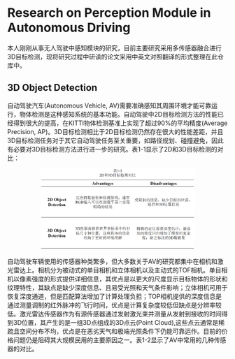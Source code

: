 # Research on Perception Module in Autonomous Driving

本人刚刚从事无人驾驶中感知模块的研究，目前主要研究采用多传感器融合进行3D目标检测，现将研究过程中研读的论文采用中英文对照翻译的形式整理在此仓库中。

## 3D Object Detection

自动驾驶汽车(Autonomous Vehicle, AV)需要准确感知其周围环境才能可靠运行，物体检测是这种感知系统的基本功能。自动驾驶中2D目标检测方法的性能已经得到很大的提高，在KITTI物体检测基准上实现了超过90%的平均精度(Average Precision, AP)。3D目标检测相比于2D目标检测仍然存在很大的性能差距，并且3D目标检测任务对于其它自动驾驶任务至关重要，如路径规划、碰撞避免，因此有必要对3D目标检测方法进行进一步的研究。表1-1显示了2D和3D目标检测的对比：

<div align=center><img width=70% height=70% src="/image/1-1.png" alt="2D和3D目标检测的对比"/></div>

自动驾驶车辆使用的传感器种类繁多，但大多数关于AV的研究都集中在相机和激光雷达上。相机分为被动式的单目相机和立体相机以及主动式的TOF相机。单目相机以像素强度的形式提供详细信息，其优点是以更大的尺度显示目标物体的形状和纹理特性，其缺点是缺少深度信息、且易受光照和天气条件影响；立体相机可用于恢复深度通道，但是匹配算法增加了计算处理负担；TOP相机提供的深度信息是通过测量调制的红外脉冲的飞行时间，优点是计算复杂度较低但缺点是分辨率较低。激光雷达传感器作为有源传感器通过发射激光束并测量从发射到接收的时间得到3D位置，其产生的是一组3D点组成的3D点云(Point Cloud),这些点云通常是稀疏且空间分布不均，优点是在恶劣天气和极端光照条件下仍能可靠运作。目前的价格问题仍是阻碍其大规模民用的主要原因之一。表1-2显示了AV中常用的几种传感器的对比。


